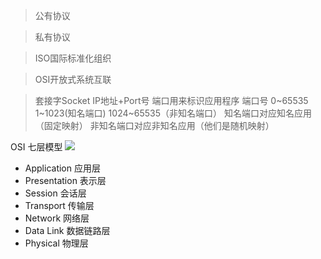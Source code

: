 >公有协议


>私有协议

>ISO国际标准化组织

> OSI开放式系统互联

> 套接字Socket IP地址+Port号   端口用来标识应用程序
> 端口号 0~65535  1~1023(知名端口) 1024~65535（非知名端口） 知名端口对应知名应用（固定映射） 非知名端口对应非知名应用（他们是随机映射）
> 

OSI 七层模型
![](2022-10-14-10-00-14.png)
- Application   应用层
- Presentation 表示层
- Session 会话层
- Transport 传输层
- Network 网络层
- Data Link 数据链路层
- Physical 物理层


